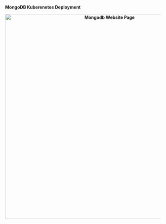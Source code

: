 <div align="center" width="50">

<p align="left"><strong>MongoDB Kuberenetes Deployment</p>

<img src="https://github.com/iNightjar/Mongo-POD-Deployment/blob/master/ScreenShot/mongodbKubernetesDeployment.png?raw=true" href="https://github.com/iNightjar" alt="Mongodb Website Page"  width="660"/><br> 
  
</div>